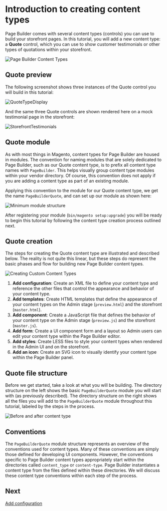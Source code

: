 # Introduction to creating content types

Page Builder comes with several content types (controls) you can use to build your storefront pages. In this tutorial, you will add a new content type: a **Quote** control, which you can use to show customer testimonials or other types of quotations within your storefront.

![Page Builder Content Types](../../images/panel-horizontal.png)

## Quote preview

The following screenshot shows three instances of the Quote control you will build in this tutorial:

![QuoteTypeDisplay](../../images/AdminTestimonials.png)

And the same three Quote controls are shown rendered here on a mock testimonial page in the storefront:

![StorefrontTestimonials](../../images/StorefrontTestimonials.png)

## Quote module

As with most things in Magento, content types for Page Builder are housed in modules. The convention for naming modules that are solely dedicated to Page Builder, such as our Quote content type, is to prefix all content type names with `PageBuilder`. This helps visually group content type modules within your vendor directory. Of course, this convention does not apply if you are adding a content type as part of an existing module.

Applying this convention to the module for our Quote content type, we get the name `PageBuilderQuote`, and can set up our module as shown here:

![Minimum module structure](../../images/module-minimum-structure.png)

After registering your module (`bin/magento setup:upgrade`) you will be ready to begin this tutorial by following the content type creation process outlined next.

## Quote creation

The steps for creating the Quote content type are illustrated and described below. The reality is not quite this linear, but these steps do represent the basic phases and flow for building new Page Builder content types.

![Creating Custom Content Types](../../images/content-type-overview.svg)

1. **Add configuration**: Create an XML file to define your content type and reference the other files that control the appearance and behavior of your content type.
1. **Add templates**: Create HTML templates that define the appearance of your content types on the Admin stage (`preview.html`) and the storefront (`master.html`).
1. **Add component**: Create a JavaScript file that defines the behavior of your content type on the Admin stage (`preview.js`) and the storefront (`master.js`).
1. **Add form**: Create a UI component form and a layout so Admin users can edit your content type within the Page Builder editor.
1. **Add styles**: Create LESS files to style your content types when rendered in the Admin UI and on the storefront.
1. **Add an icon**: Create an SVG icon to visually identify your content type within the Page Builder panel.

## Quote file structure

Before we get started, take a look at what you will be building. The directory structure on the left shows the basic `PageBuilderQuote` module you will start with (as previously described). The directory structure on the right shows all the files you will add to the `PageBuilderQuote` module throughout this tutorial, labeled by the steps in the process.

![Before and after content type](../../images/content-type-files.png)

## Conventions

The `PageBuilderQuote` module structure represents an overview of the conventions used for content types. Many of these conventions are simply those defined for developing UI components. However, the conventions specific to Page Builder content types appropriately start within the directories called `content_type` or `content-type`. Page Builder instantiates a content type from the files defined within these directories. We will discuss these content type conventions within each step of the process.

## Next
[Add configuration](add-configuration.md)
